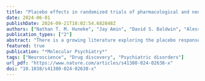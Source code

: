 ```yaml
---
title: "Placebo effects in randomized trials of pharmacological and neurostimulation interventions for mental disorders: An umbrella review"
date: 2024-06-01
publishDate: 2024-09-21T10:02:54.682848Z
authors: ["Nathan T. M. Huneke", "Jay Amin", "David S. Baldwin", "Alessio Bellato", "Valerie Brandt", "Samuel R. Chamberlain", "Christoph U. Correll", "Luis Eudave", "Matthew Garner", "Corentin J. Gosling", "Catherine M. Hill", "Ruihua Hou", "Oliver D. Howes", "Konstantinos Ioannidis", "Ole Köhler-Forsberg", "Lucia Marzulli", "Claire Reed", "Julia M. A. Sinclair", "Satneet Singh", "Marco Solmi", "Samuele Cortese"]
publication_types: ["2"]
abstract: "There is a growing literature exploring the placebo response within specific mental disorders, but no overarching quantitative synthesis of this research has analyzed evidence across mental disorders. We carried out an umbrella review of meta-analyses of randomized controlled trials (RCTs) of biological treatments (pharmacotherapy or neurostimulation) for mental disorders. We explored whether placebo effect size differs across distinct disorders, and the correlates of increased placebo effects. Based on a pre-registered protocol, we searched Medline, PsycInfo, EMBASE, and Web of Knowledge up to 23.10.2022 for systematic reviews and/or meta-analyses reporting placebo effect sizes in psychopharmacological or neurostimulation RCTs. Twenty meta-analyses, summarising 1,691 RCTs involving 261,730 patients, were included. Placebo effect size varied, and was large in alcohol use disorder (g = 0.90, 95% CI [0.70, 1.09]), depression (g = 1.10, 95% CI [1.06, 1.15]), restless legs syndrome (g = 1.41, 95% CI [1.25, 1.56]), and generalized anxiety disorder (d = 1.85, 95% CI [1.61, 2.09]). Placebo effect size was small-to-medium in obsessive-compulsive disorder (d = 0.32, 95% CI [0.22, 0.41]), primary insomnia (g = 0.35, 95% CI [0.28, 0.42]), and schizophrenia spectrum disorders (standardized mean change = 0.33, 95% CI [0.22, 0.44]). Correlates of larger placebo response in multiple mental disorders included later publication year (opposite finding for ADHD), younger age, more trial sites, larger sample size, increased baseline severity, and larger active treatment effect size. Most (18 of 20) meta-analyses were judged ‘low’ quality as per AMSTAR-2. Placebo effect sizes varied substantially across mental disorders. Future research should explore the sources of this variation. We identified important gaps in the literature, with no eligible systematic reviews/meta-analyses of placebo response in stress-related disorders, eating disorders, behavioural addictions, or bipolar mania."
featured: true
publication: "*Molecular Psychiatry*"
tags: ["Neuroscience", "Drug discovery", "Psychiatric disorders"]
url_pdf: "https://www.nature.com/articles/s41380-024-02638-x"
doi: "10.1038/s41380-024-02638-x"
---
```


